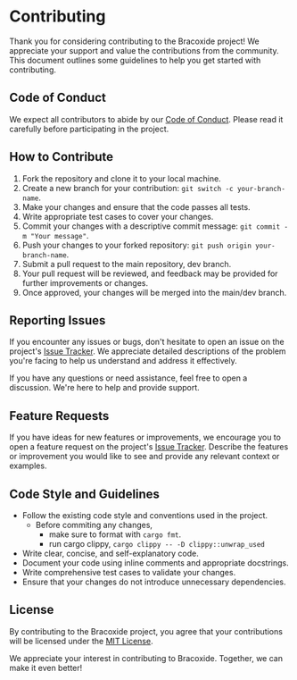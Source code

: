 # Contributing

Thank you for considering contributing to the Bracoxide project! We appreciate your support
and value the contributions from the community. This document outlines some guidelines to
help you get started with contributing.

## Code of Conduct

We expect all contributors to abide by our [Code of Conduct](CODE_OF_CONDUCT.md). Please
read it carefully before participating in the project.

## How to Contribute

1. Fork the repository and clone it to your local machine.
2. Create a new branch for your contribution: `git switch -c your-branch-name`.
3. Make your changes and ensure that the code passes all tests.
4. Write appropriate test cases to cover your changes.
5. Commit your changes with a descriptive commit message: `git commit -m "Your message"`.
6. Push your changes to your forked repository: `git push origin your-branch-name`.
7. Submit a pull request to the main repository, dev branch.
8. Your pull request will be reviewed, and feedback may be provided for further improvements
or changes.
9. Once approved, your changes will be merged into the main/dev branch.

## Reporting Issues

If you encounter any issues or bugs, don't hesitate to open an issue on the project's
[Issue Tracker](https://github.com/atahabaki/bracoxide/issues). We appreciate detailed
descriptions of the problem you're facing to help us understand and address it effectively.

If you have any questions or need assistance, feel free to open a discussion. We're here
to help and provide support.

## Feature Requests

If you have ideas for new features or improvements, we encourage you to open a feature request
on the project's [Issue Tracker](https://github.com/atahabaki/bracoxide/issues). Describe the
features or improvement you would like to see and provide any relevant context or examples.

## Code Style and Guidelines

- Follow the existing code style and conventions used in the project.
    - Before commiting any changes,
        - make sure to format with `cargo fmt`.
        - run cargo clippy, `cargo clippy -- -D clippy::unwrap_used`
- Write clear, concise, and self-explanatory code.
- Document your code using inline comments and appropriate docstrings.
- Write comprehensive test cases to validate your changes.
- Ensure that your changes do not introduce unnecessary dependencies.

## License

By contributing to the Bracoxide project, you agree that your contributions will be licensed
under the [MIT License](LICENSE).

We appreciate your interest in contributing to Bracoxide. Together, we can make it even better!

